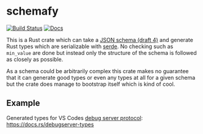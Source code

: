 # schemafy

[![Build Status](https://travis-ci.org/Marwes/schemafy.svg?branch=master)](https://travis-ci.org/Marwes/schemafy)
[![Docs](https://docs.rs/schemafy/badge.svg)](https://docs.rs/schemafy)

This is a Rust crate which can take a [JSON schema (draft 4)](http://json-schema.org/) and generate Rust types which are serializable with [serde](https://serde.rs/). No checking such as `min_value` are done but instead only the structure of the schema is followed as closely as possible.

As a schema could be arbitrarily complex this crate makes no guarantee that it can generate good types or even any types at all for a given schema but the crate does manage to bootstrap itself which is kind of cool.

## Example

Generated types for VS Codes [debug server protocol][]: <https://docs.rs/debugserver-types>

[debug server protocol]:https://code.visualstudio.com/docs/extensions/example-debuggers
